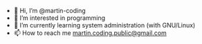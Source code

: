 - 👋 Hi, I’m @martin-coding
- 👀 I’m interested in programming
- 🌱 I’m currently learning system administration (with GNU/Linux)
- 📫 How to reach me martin.coding.public@gmail.com
